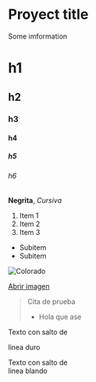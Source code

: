 # Proyect title

Some imformation

# h1
## h2
### h3
#### h4
##### h5
###### h6

**Negrita**, *Cursiva*

1. Item 1
2. Item 2
3. Item 3
  * Subitem
  * Subitem

![Colorado](https://www.greenbiz.com/sites/default/files/2021-04/Denver%20Skyline.jpg)

[Abrir imagen](https://www.greenbiz.com/sites/default/files/2021-04/Denver%20Skyline.jpg)

> Cita de prueba
> - Hola que ase

Texto con salto de

linea duro

Texto con salto de  
linea blando
